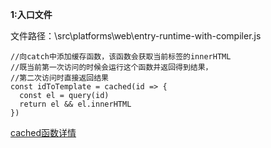 
**1:入口文件**

文件路径：\src\platforms\web\entry-runtime-with-compiler.js

```
//向catch中添加缓存函数，该函数会获取当前标签的innerHTML
//既当前第一次访问的时候会运行这个函数并返回得到结果，
//第二次访问时直接返回结果
const idToTemplate = cached(id => {
  const el = query(id)
  return el && el.innerHTML
})
```
<a href="../Vue中的一些方法/cached(工具函数)">cached函数详情</a>